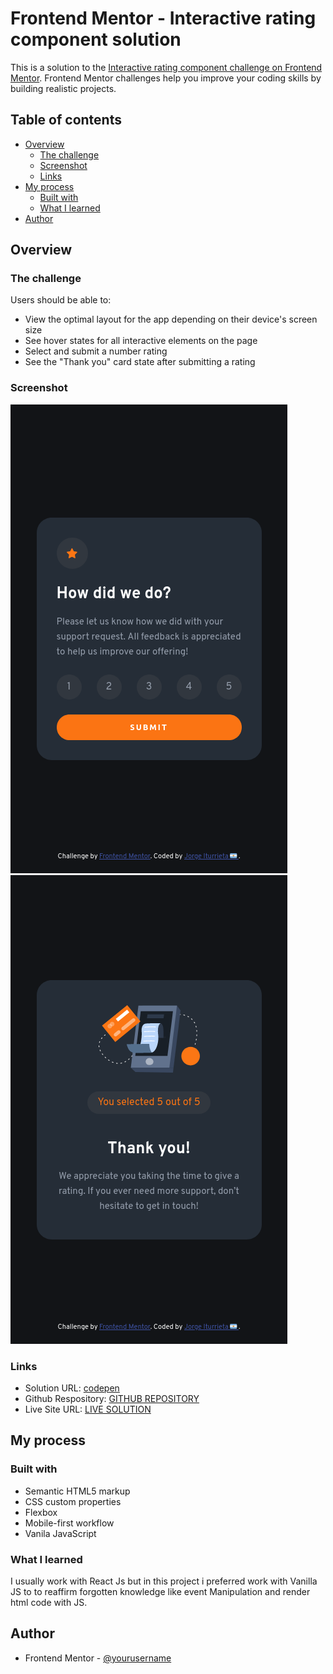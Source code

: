 # Frontend Mentor - Interactive rating component solution

This is a solution to the [Interactive rating component challenge on Frontend Mentor](https://www.frontendmentor.io/challenges/interactive-rating-component-koxpeBUmI). Frontend Mentor challenges help you improve your coding skills by building realistic projects.

## Table of contents

-   [Overview](#overview)
    -   [The challenge](#the-challenge)
    -   [Screenshot](#screenshot)
    -   [Links](#links)
-   [My process](#my-process)
    -   [Built with](#built-with)
    -   [What I learned](#what-i-learned)
-   [Author](#author)



## Overview

### The challenge

Users should be able to:

-   View the optimal layout for the app depending on their device's screen size
-   See hover states for all interactive elements on the page
-   Select and submit a number rating
-   See the "Thank you" card state after submitting a rating

### Screenshot

![](./Screenshot1.png)
![](./Screenshot2.png)

### Links
-   Solution URL: [codepen](https://codepen.io/jiturrieta/pen/qBpxzNO)
-   Github Respository: [GITHUB REPOSITORY](https://github.com/JorgeIturrieta/interactive-rating-component)
-   Live Site URL: [LIVE SOLUTION](https://jorgeiturrieta.github.io/interactive-rating-component/)

## My process

### Built with

-   Semantic HTML5 markup
-   CSS custom properties
-   Flexbox
-   Mobile-first workflow
-   Vanila JavaScript

### What I learned

I usually work with React Js but in this project i preferred work with Vanilla JS to to reaffirm forgotten knowledge like event Manipulation and render html code with JS.

## Author

-   Frontend Mentor - [@yourusername](https://www.frontendmentor.io/profile/JorgeIturrieta)
